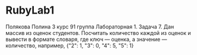 # RubyLab1
Полякова Полина 3 курс 91 группа
Лабораторная 1.
Задача 7. Дан массив из оценок студентов. Посчитать количество каждой из оценок и вывести в формате словаря, 
где ключ — оценка, а значение — количество, например, {"2": 1, "3": 0, "4": 5, "5": 1}
